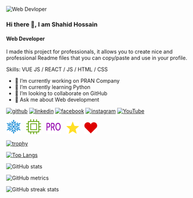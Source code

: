 ![Web Devloper](https://scontent.fdac154-1.fna.fbcdn.net/v/t31.18172-8/19956983_736046376583815_1337890369798531606_o.jpg?stp=dst-jpg_s960x960&_nc_cat=100&ccb=1-7&_nc_sid=2a1932&_nc_eui2=AeEufU1FBkbaeMG7P6NMh9GcY457XpyRMa1jjntenJExrYIABaK0iDXFansol0S1cstZl4ksVrCUhVvk8rmcTZiF&_nc_ohc=-qFn7WA3MvQQ7kNvgHfAtHk&_nc_ht=scontent.fdac154-1.fna&_nc_gid=AhdX3VwPxAitOq1qW-M7kCa&oh=00_AYAKEmiZeT2vOHV-p2cahhm1XidZHFBKSvnhZUJPhn3LvA&oe=67108E1C)


### Hi there 👋, I am Shahid Hossain
#### Web Developer


I made this project for professionals, it allows you to create nice and professional Readme files that you can copy/paste and use in your profile.

Skills: VUE JS / REACT / JS / HTML / CSS

- 🔭 I’m currently working on PRAN Company 
- 🌱 I’m currently learning Python 
- 👯 I’m looking to collaborate on GitHub 
- 💬 Ask me about Web development 


[<img src='https://cdn.jsdelivr.net/npm/simple-icons@3.0.1/icons/github.svg' alt='github' height='40'>](https://github.com/https://github.com/Shahidjoy)  [<img src='https://cdn.jsdelivr.net/npm/simple-icons@3.0.1/icons/linkedin.svg' alt='linkedin' height='40'>](https://www.linkedin.com/in/https://www.linkedin.com/feed//)  [<img src='https://cdn.jsdelivr.net/npm/simple-icons@3.0.1/icons/facebook.svg' alt='facebook' height='40'>](https://www.facebook.com/https://www.facebook.com/joyking2068)  [<img src='https://cdn.jsdelivr.net/npm/simple-icons@3.0.1/icons/instagram.svg' alt='instagram' height='40'>](https://www.instagram.com/https://www.instagram.com/?hl=en/)  [<img src='https://cdn.jsdelivr.net/npm/simple-icons@3.0.1/icons/youtube.svg' alt='YouTube' height='40'>](https://www.youtube.com/channel/@shahidhossain7875)  

<a href='https://archiveprogram.github.com/'><img src='https://raw.githubusercontent.com/acervenky/animated-github-badges/master/assets/acbadge.gif' width='40' height='40'></a> <a href='https://docs.github.com/en/developers'><img src='https://raw.githubusercontent.com/acervenky/animated-github-badges/master/assets/devbadge.gif' width='40' height='40'></a> <a href='https://github.com/pricing'><img src='https://raw.githubusercontent.com/acervenky/animated-github-badges/master/assets/pro.gif' width='40' height='40'></a> <a href='https://stars.github.com/'><img src='https://raw.githubusercontent.com/acervenky/animated-github-badges/master/assets/starbadge.gif' width='35' height='35'></a> <a href='https://docs.github.com/en/github/supporting-the-open-source-community-with-github-sponsors'><img src='https://raw.githubusercontent.com/acervenky/animated-github-badges/master/assets/sponsorbadge.gif' width='35' height='35'></a> 

[![trophy](https://github-profile-trophy.vercel.app/?username=https://github.com/Shahidjoy)](https://github.com/ryo-ma/github-profile-trophy)

[![Top Langs](https://github-readme-stats.vercel.app/api/top-langs/?username=https://github.com/Shahidjoy)](https://github.com/anuraghazra/github-readme-stats)

![GitHub stats](https://github-readme-stats.vercel.app/api?username=https://github.com/Shahidjoy&show_icons=true&count_private=true)  

![GitHub metrics](https://metrics.lecoq.io/https://github.com/Shahidjoy)  

![GitHub streak stats](https://streak-stats.demolab.com/?user=https://github.com/Shahidjoy)  


